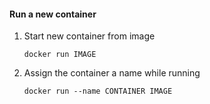 #### Run a new container
1. Start new container from image
    ```
    docker run IMAGE
    ```

2. Assign the container a name while running
    ```
    docker run --name CONTAINER IMAGE
    ```

